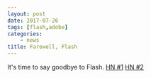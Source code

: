 ```yaml
---
layout: post
date: 2017-07-26
tags: [flash,adobe]
categories:
    - news
title: Farewell, Flash
---
```


It's time to say goodbye to Flash.
[HN #1](https://news.ycombinator.com/item?id=14848786)
[HN #2](https://news.ycombinator.com/item?id=14854618)
